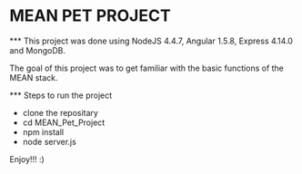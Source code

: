 MEAN PET PROJECT
================

***  This project was done using NodeJS 4.4.7, Angular 1.5.8, Express 4.14.0 and MongoDB. 

The goal of this project was to get familiar with the basic functions of the MEAN stack.

*** Steps to run the project

+ clone the repositary
+ cd MEAN_Pet_Project
+ npm install
+ node server.js

Enjoy!!! :)
